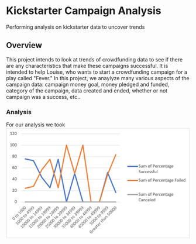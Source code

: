 # Kickstarter Campaign Analysis
Performing analysis on kickstarter data to uncover trends

## Overview
This project intends to look at trends of crowdfunding data to see if there are any characteristics that make these campaigns successful. It is intended to help Louise, who wants to start a crowdfunding campaign for a play called "Fever." In this project, we anaylyze many various aspects of the campaign data: campaign money goal, money pledged and funded, category of the campaign, data created and ended, whether or not campaign was a success, etc.. 

### Analysis 
For our analysis we took 
![Outcomes vs Goals!](https://github.com/adarisi7/kickstarter-analysis/blob/main/Kickstarter%20Analysis/Outcomes_vs_Goals.png)


